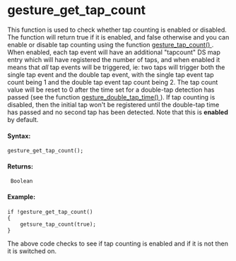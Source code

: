 # gesture_get_tap_count

This function is used to check whether tap counting is enabled or
disabled. The function will return true if it is enabled, and false
otherwise and you can enable or disable tap counting using the function
[ gesture_tap_count() ](gesture_tap_count) . When enabled, each tap
event will have an additional "tapcount" DS map entry which will have
registered the number of taps, and when enabled it means that *all* tap
events will be triggered, ie: two taps will trigger both the single tap
event and the double tap event, with the single tap event tap count
being 1 and the double tap event tap count being 2. The tap count value
will be reset to 0 after the time set for a double-tap detection has
passed (see the function [ gesture_double_tap_time()
](gesture_get_double_tap_time) ). If tap counting is disabled, then
the initial tap won't be registered until the double-tap time has passed
and no second tap has been detected. Note that this is **enabled** by
default.

#### **Syntax:**

``` gml
gesture_get_tap_count();
```

#### Returns:

``` gml
 Boolean
```

#### Example:

``` gml
if !gesture_get_tap_count()
{
    getsure_tap_count(true);
}
```

The above code checks to see if tap counting is enabled and if it is not
then it is switched on.
